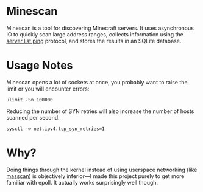 # Minescan

Minescan is a tool for discovering Minecraft servers. It uses asynchronous IO to quickly scan large address ranges, collects information using the [server list ping](https://wiki.vg/Server_List_Ping) protocol, and stores the results in an SQLite database.

# Usage Notes

Minescan opens a lot of sockets at once, you probably want to raise the limit or you will encounter errors:

```
ulimit -Sn 100000
```

Reducing the number of SYN retries will also increase the number of hosts scanned per second.

```
sysctl -w net.ipv4.tcp_syn_retries=1
```

# Why?

Doing things through the kernel instead of using userspace networking (like [masscan](https://github.com/robertdavidgraham/masscan)) is objectively inferior&mdash;I made this project purely to get more familiar with epoll. It actually works surprisingly well though.